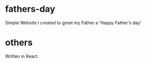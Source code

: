 # fathers-day

Simple Website I created to greet my Father a 'Happy Father\'s day'

# others

Written in React.
